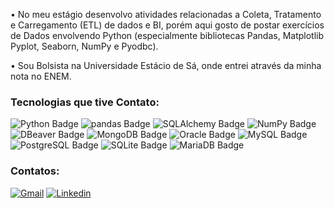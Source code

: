 • No meu estágio desenvolvo atividades relacionadas a Coleta, Tratamento e Carregamento (ETL) de dados e BI, porém aqui gosto de postar exercícios de Dados envolvendo Python (especialmente bibliotecas Pandas, Matplotlib Pyplot, Seaborn, NumPy e Pyodbc).

• Sou Bolsista na Universidade Estácio de Sá, onde entrei através da minha nota no ENEM.

### Tecnologias que tive Contato:

![Python Badge](https://img.shields.io/badge/Python-3776AB?logo=python&logoColor=fff&style=flat-square) ![pandas Badge](https://img.shields.io/badge/pandas-150458?logo=pandas&logoColor=fff&style=flat-square) ![SQLAlchemy Badge](https://img.shields.io/badge/SQLAlchemy-D71F00?logo=sqlalchemy&logoColor=fff&style=flat-square) ![NumPy Badge](https://img.shields.io/badge/NumPy-013243?logo=numpy&logoColor=fff&style=flat-square) ![DBeaver Badge](https://img.shields.io/badge/DBeaver-382923?logo=dbeaver&logoColor=fff&style=flat-square) ![MongoDB Badge](https://img.shields.io/badge/MongoDB-47A248?logo=mongodb&logoColor=fff&style=flat-square) ![Oracle Badge](https://img.shields.io/badge/Oracle-F80000?logo=oracle&logoColor=fff&style=flat-square) ![MySQL Badge](https://img.shields.io/badge/MySQL-4479A1?logo=mysql&logoColor=fff&style=flat-square) ![PostgreSQL Badge](https://img.shields.io/badge/PostgreSQL-4169E1?logo=postgresql&logoColor=fff&style=flat-square) ![SQLite Badge](https://img.shields.io/badge/SQLite-003B57?logo=sqlite&logoColor=fff&style=flat-square) ![MariaDB Badge](https://img.shields.io/badge/MariaDB-003545?logo=mariadb&logoColor=fff&style=flat-square)

### Contatos:

[![Gmail](https://img.shields.io/badge/Gmail-D14836?style=for-the-badge&logo=gmail&logoColor=white)](miguelmzastrow@gmail.com) [![Linkedin](https://img.shields.io/badge/LinkedIn-0077B5?style=for-the-badge&logo=linkedin&logoColor=white)](https://www.linkedin.com/in/miguel-meirellesz)
